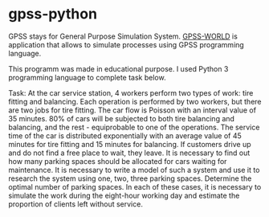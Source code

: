 # gpss-python
GPSS stays for General Purpose Simulation System. [GPSS-WORLD](http://www.minutemansoftware.com/downloads.asp) is application that allows to simulate processes using GPSS programming language.

This programm was made in educational purpose. I used Python 3 programming language to complete task below.

Task: At the car service station, 4 workers perform two types of work: tire fitting and balancing. Each operation is performed by two workers, but there are two jobs for tire fitting. The car flow is Poisson with an interval value of 35 minutes. 80% of cars will be subjected to both tire balancing and balancing, and the rest - equiprobable to one of the operations. The service time of the car is distributed exponentially with an average value of 45 minutes for tire fitting and 15 minutes for balancing. If customers drive up and do not find a free place to wait, they leave. It is necessary to find out how many parking spaces should be allocated for cars waiting for maintenance. It is necessary to write a model of such a system and use it to research the system using one, two, three parking spaces. Determine the optimal number of parking spaces. In each of these cases, it is necessary to simulate the work during the eight-hour working day and estimate the proportion of clients left without service.
